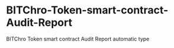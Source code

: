 # BITChro-Token-smart-contract-Audit-Report
BITChro Token smart contract Audit Report automatic type 
